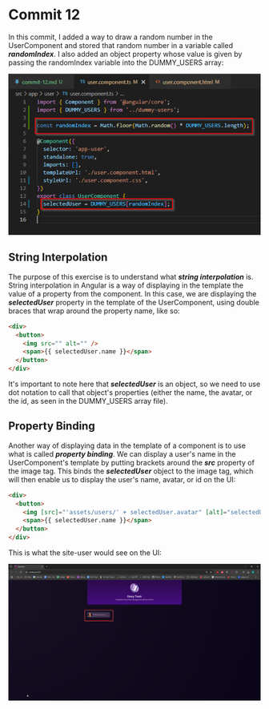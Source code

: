 # Commit 12

In this commit, I added a way to draw a random number in the UserComponent and stored that random number in a variable called **_randomIndex_**. I also added an object property whose value is given by passing the randomIndex variable into the DUMMY_USERS array:

![create-random-user](create-random-user.png)

## String Interpolation

The purpose of this exercise is to understand what **_string interpolation_** is. String interpolation in Angular is a way of displaying in the template the value of a property from the component. In this case, we are displaying the **_selectedUser_** property in the template of the UserComponent, using double braces that wrap around the property name, like so:

```html
<div>
  <button>
    <img src="" alt="" />
    <span>{{ selectedUser.name }}</span>
  </button>
</div>
```

It's important to note here that **_selectedUser_** is an object, so we need to use dot notation to call that object's properties (either the name, the avatar, or the id, as seen in the DUMMY_USERS array file).

## Property Binding

Another way of displaying data in the template of a component is to use what is called **_property binding_**. We can display a user's name in the UserComponent's template by putting brackets around the **_src_** property of the image tag. This binds the **_selectedUser_** object to the image tag, which will then enable us to display the user's name, avatar, or id on the UI:

```html
<div>
  <button>
    <img [src]="'assets/users/' + selectedUser.avatar" [alt]="selectedUser.name" />
    <span>{{ selectedUser.name }}</span>
  </button>
</div>
```

This is what the site-user would see on the UI:

![user-name-avatar](user-name-avatar.png)
